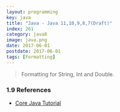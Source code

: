 ```yaml
---
layout: programming
key: java
title: "Java - Java 11,10,9,8,7(Draft)"
index: 261
category: java8
image: java.png
date: 2017-06-01
postdate: 2017-06-01
tags: [Formatting]
---
```


> Formatting for String, Int and Double.


### 1.9 References
* [Core Java Tutorial](https://www.journaldev.com/24601/java-11-features)

